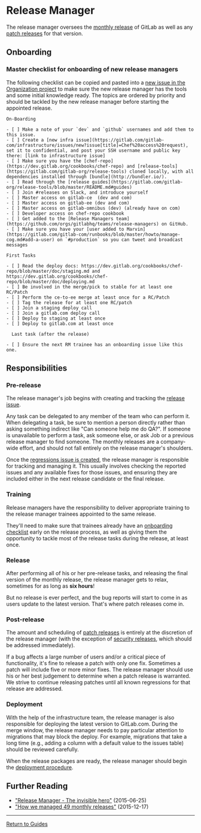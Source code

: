 # Release Manager

The release manager oversees the [monthly release] of GitLab as well as any
[patch releases] for that version.

## Onboarding
### Master checklist for onboarding of new release managers

The following checklist can be copied and pasted into a [new issue in the Organization project](https://gitlab.com/gitlab-com/organization/issues/new?issue[title]=Onboarding%20Release%20Manager%20[your%20name%20here]) 
to make sure the new release manager has the tools and some initial knowledge ready. 
The topics are ordered by priority and should be tackled by the new release manager
before starting the appointed release.

```
On-Boarding

- [ ] Make a note of your `dev` and `github` usernames and add them to this issue.
- [ ] Create a [new infra issue](https://gitlab.com/gitlab-com/infrastructure/issues/new?issue[title]=Chef%20access%20request), set it to confidential, and post your SSH username and public key there: [link to infrastructure issue]
- [ ] Make sure you have the [chef-repo](https://dev.gitlab.org/cookbooks/chef-repo) and [release-tools](https://gitlab.com/gitlab-org/release-tools) cloned locally, with all dependencies installed through [bundle](http://bundler.io/).
- [ ] Read through the [release guides](https://gitlab.com/gitlab-org/release-tools/blob/master/README.md#guides)
- [ ] Join #releases on Slack, and introduce yourself
- [ ] Master access on gitlab-ce  (dev and com)
- [ ] Master access on gitlab-ee (dev and com)
- [ ] Master access on gitlab-omnibus (dev) (already have on com)
- [ ] Developer access on chef-repo cookbook
- [ ] Get added to the [Release Managers team](https://github.com/orgs/gitlabhq/teams/release-managers) on GitHub.
- [ ] Make sure you have your [user added to Marvin](https://gitlab.com/gitlab-com/runbooks/blob/master/howto/manage-cog.md#add-a-user) on `#production` so you can tweet and broadcast messages

First Tasks

- [ ] Read the deploy docs: https://dev.gitlab.org/cookbooks/chef-repo/blob/master/doc/staging.md and https://dev.gitlab.org/cookbooks/chef-repo/blob/master/doc/deploying.md
- [ ] Be involved in the merge/pick to stable for at least one RC/Patch
- [ ] Perform the ce-to-ee merge at least once for a RC/Patch
- [ ] Tag the release for at least one RC/patch
- [ ] Join a staging deploy call
- [ ] Join a gitlab.com deploy call
- [ ] Deploy to staging at least once
- [ ] Deploy to gitlab.com at least once

  Last task (after the release)
  
- [ ] Ensure the next RM trainee has an onboarding issue like this one.

```

## Responsibilities

### Pre-release

The release manager's job begins with creating and tracking the [release
issue](monthly.md#1-create-an-issue-to-track-the-release).

Any task can be delegated to any member of the team who can perform it. When
delegating a task, be sure to mention a person directly rather than asking
something indirect like "Can someone help me do QA?". If someone is unavailable
to perform a task, ask someone else, or ask Job or a previous release manager to
find someone. The monthly releases are a company-wide effort, and should not
fall entirely on the release manager's shoulders.

Once the [regressions issue is created](rake-tasks.md#regression_issueversion),
the release manager is responsible for tracking and managing it. This usually
involves checking the reported issues and any available fixes for those issues,
and ensuring they are included either in the next release candidate or the final
release.

### Training

Release managers have the responsibility to deliver appropriate training to
the release manager trainees appointed to the same release.  

They'll need to make sure that trainees already have an [onboarding checklist](#master-checklist-for-onboarding-of-new-release-managers)
early on the release process, as well as giving them the opportunity to tackle
most of the release tasks during the release, at least once.

### Release

After performing all of his or her pre-release tasks, and releasing the final
version of the monthly release, the release manager gets to relax, sometimes for
as long as **six hours**!

But no release is ever perfect, and the bug reports will start to come in as
users update to the latest version. That's where patch releases come in.

### Post-release

The amount and scheduling of [patch releases] is entirely at the discretion of
the release manager (with the exception of [security releases], which should be
addressed immediately).

If a bug affects a large number of users and/or a critical piece of
functionality, it's fine to release a patch with only one fix. Sometimes a patch
will include five or more minor fixes. The release manager should use his or her
best judgement to determine when a patch release is warranted. We strive to
continue releasing patches until all known regressions for that release are
addressed.

### Deployment

With the help of the infrastructure team, the release manager is also
responsible for deploying the latest version to GitLab.com. During the merge
window, the release manager needs to pay particular attention to migrations that
may block the deploy. For example, migrations that take a long time (e.g.,
adding a column with a default value to the issues table) should be reviewed
carefully.

When the release packages are ready, the release manager should begin the
[deployment procedure].

## Further Reading

- ["Release Manager - The invisible hero"](https://about.gitlab.com/2015/06/25/release-manager-the-invisible-hero/) (2015-06-25)
- ["How we managed 49 monthly releases"](https://about.gitlab.com/2015/12/17/gitlab-release-process/) (2015-12-17)

[deployment procedure]: https://dev.gitlab.org/cookbooks/chef-repo/blob/master/doc/deploying.md
[monthly release]: monthly.md
[patch releases]: patch.md
[security releases]: security.md

---

[Return to Guides](../README.md#guides)
